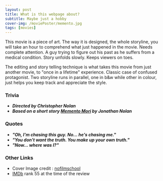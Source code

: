 ```yaml
---
layout: post
title: What is this webpage about?
subtitle: Maybe just a hobby
cover-img: /moviePoster/memento.jpg
tags: [movies]
---
```


This movie is a piece of art. The way it is designed, the whole storyline,
you will take an hour to comprehend what just happened in the movie.
Needs complete attention. A guy trying to figure out his past as he suffers
from a medical condition. Story unfolds slowly. Keeps viewers on toes.

The editing and story telling technique is what takes this movie from
just another movie, to "once in a lifetime" experience. Classic case of 
confused protagonist. Two storyline runs in parallel,
one in b&w while other in colour, just helps you keep track and appreciate the style.


### Trivia
* ***Directed by Christopher Nolan***
* ***Based on a short story [Memento Mori](https://en.wikipedia.org/wiki/Memento_Mori_(short_story)) by Jonathan Nolan***

### Quotes
* ***"Oh, I'm chasing this guy. No... he's chasing me."***
* ***"You don't want the truth. You make up your own truth."***
* ***"Now... where was I?"***

### Other Links
* Cover Image credit : [nofilmschool](https://nofilmschool.com/sites/default/files/styles/article_extra_wide/public/memento.jpg)
* [IMDb](https://www.imdb.com/title/tt0209144/) rank 55 at the time of the review

